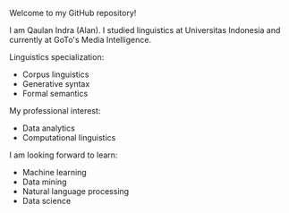 Welcome to my GitHub repository!

I am Qaulan Indra (Alan). I studied linguistics at Universitas Indonesia and currently at GoTo's Media Intelligence.

Linguistics specialization:
- Corpus linguistics
- Generative syntax
- Formal semantics

My professional interest:
- Data analytics
- Computational linguistics

I am looking forward to learn:
- Machine learning
- Data mining
- Natural language processing
- Data science
<!---
alanindra/alanindra is a ✨ special ✨ repository because its `README.md` (this file) appears on your GitHub profile.
You can click the Preview link to take a look at your changes.
--->
